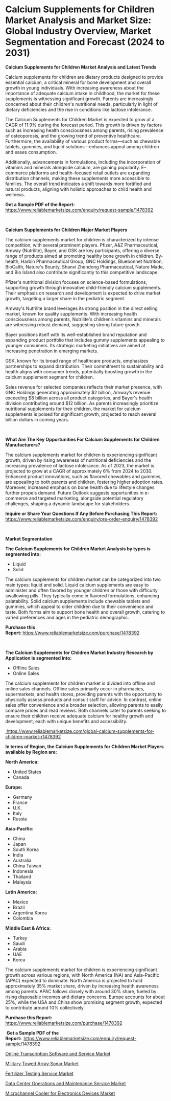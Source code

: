 <p><h1>Calcium Supplements for Children Market Analysis and Market Size: Global Industry Overview, Market Segmentation and Forecast (2024 to 2031)</h1></p><p><strong>Calcium Supplements for Children Market Analysis and Latest Trends</strong></p>
<p><p>Calcium supplements for children are dietary products designed to provide essential calcium, a critical mineral for bone development and overall growth in young individuals. With increasing awareness about the importance of adequate calcium intake in childhood, the market for these supplements is witnessing significant growth. Parents are increasingly concerned about their children's nutritional needs, particularly in light of dietary deficiencies and the rise in conditions like lactose intolerance.</p><p>The Calcium Supplements for Children Market is expected to grow at a CAGR of 11.9% during the forecast period. This growth is driven by factors such as increasing health consciousness among parents, rising prevalence of osteoporosis, and the growing trend of preventive healthcare. Furthermore, the availability of various product forms—such as chewable tablets, gummies, and liquid solutions—enhances appeal among children and eases consumption.</p><p>Additionally, advancements in formulations, including the incorporation of vitamins and minerals alongside calcium, are gaining popularity. E-commerce platforms and health-focused retail outlets are expanding distribution channels, making these supplements more accessible to families. The overall trend indicates a shift towards more fortified and natural products, aligning with holistic approaches to child health and wellness.</p></p>
<p><strong>Get a Sample PDF of the Report:&nbsp;</strong> <a href="https://www.reliablemarketsize.com/enquiry/request-sample/1478392?utm_campaign=1131&utm_medium=2&utm_source=Github&utm_content=ia&utm_term=09122024&utm_id=calcium-supplements-for-children">https://www.reliablemarketsize.com/enquiry/request-sample/1478392</a></p>
<p>&nbsp;</p>
<p><strong>Calcium Supplements for Children Major Market Players</strong></p>
<p><p>The calcium supplements market for children is characterized by intense competition, with several prominent players. Pfizer, A&Z Pharmaceutical, Amway (Nutrilite), Bayer, and GSK are key participants, offering a diverse range of products aimed at promoting healthy bone growth in children. By-health, Harbin Pharmaceutical Group, GNC Holdings, Bluebonnet Nutrition, BioCalth, Nature's Bounty, Shanxi Zhendong Pharmaceutical, Nature Made, and Bio Island also contribute significantly to this competitive landscape.</p><p>Pfizer's nutritional division focuses on science-based formulations, supporting growth through innovative child-friendly calcium supplements. Their emphasis on research and development is expected to drive market growth, targeting a larger share in the pediatric segment. </p><p>Amway's Nutrilite brand leverages its strong position in the direct selling market, known for quality supplements. With increasing health consciousness among parents, Nutrilite's children’s vitamins and minerals are witnessing robust demand, suggesting strong future growth.</p><p>Bayer positions itself with its well-established brand reputation and expanding product portfolio that includes gummy supplements appealing to younger consumers. Its strategic marketing initiatives are aimed at increasing penetration in emerging markets.</p><p>GSK, known for its broad range of healthcare products, emphasizes partnerships to expand distribution. Their commitment to sustainability and health aligns with consumer trends, potentially boosting growth in the calcium supplement segment for children.</p><p>Sales revenue for selected companies reflects their market presence, with GNC Holdings generating approximately $2 billion, Amway’s revenue exceeding $8 billion across all product categories, and Bayer's health division contributing around $12 billion. As parents increasingly prioritize nutritional supplements for their children, the market for calcium supplements is poised for significant growth, projected to reach several billion dollars in coming years.</p></p>
<p>&nbsp;</p>
<p><strong>What Are The Key Opportunities For Calcium Supplements for Children Manufacturers?</strong></p>
<p><p>The calcium supplements market for children is experiencing significant growth, driven by rising awareness of nutritional deficiencies and the increasing prevalence of lactose intolerance. As of 2023, the market is projected to grow at a CAGR of approximately 6% from 2024 to 2030. Enhanced product innovations, such as flavored chewables and gummies, are appealing to both parents and children, fostering higher adoption rates. Moreover, increased emphasis on bone health due to lifestyle changes further propels demand. Future Outlook suggests opportunities in e-commerce and targeted marketing, alongside potential regulatory challenges, shaping a dynamic landscape for stakeholders.</p></p>
<p><strong>Inquire or Share Your Questions If Any Before Purchasing This Report:</strong> <a href="https://www.reliablemarketsize.com/enquiry/pre-order-enquiry/1478392?utm_campaign=1131&utm_medium=2&utm_source=Github&utm_content=ia&utm_term=09122024&utm_id=calcium-supplements-for-children">https://www.reliablemarketsize.com/enquiry/pre-order-enquiry/1478392</a></p>
<p>&nbsp;</p>
<p><strong>Market Segmentation</strong></p>
<p><strong>The Calcium Supplements for Children Market Analysis by types is segmented into:</strong></p>
<p><ul><li>Liquid</li><li>Solid</li></ul></p>
<p><p>The calcium supplements for children market can be categorized into two main types: liquid and solid. Liquid calcium supplements are easy to administer and often favored by younger children or those with difficulty swallowing pills. They typically come in flavored formulations, enhancing palatability. Solid calcium supplements include chewable tablets and gummies, which appeal to older children due to their convenience and taste. Both forms aim to support bone health and overall growth, catering to varied preferences and ages in the pediatric demographic.</p></p>
<p><strong>Purchase this Report:&nbsp;</strong><a href="https://www.reliablemarketsize.com/purchase/1478392?utm_campaign=1131&utm_medium=2&utm_source=Github&utm_content=ia&utm_term=09122024&utm_id=calcium-supplements-for-children">https://www.reliablemarketsize.com/purchase/1478392</a></p>
<p>&nbsp;</p>
<p><strong>The Calcium Supplements for Children Market Industry Research by Application is segmented into:</strong></p>
<p><ul><li>Offline Sales</li><li>Online Sales</li></ul></p>
<p><p>The calcium supplements for children market is divided into offline and online sales channels. Offline sales primarily occur in pharmacies, supermarkets, and health stores, providing parents with the opportunity to physically assess products and consult staff for advice. In contrast, online sales offer convenience and a broader selection, allowing parents to easily compare prices and read reviews. Both channels cater to parents seeking to ensure their children receive adequate calcium for healthy growth and development, each with unique benefits and accessibility.</p></p>
<p><a href="https://www.reliablemarketsize.com/global-calcium-supplements-for-children-market-r1478392?utm_campaign=1131&utm_medium=2&utm_source=Github&utm_content=ia&utm_term=09122024&utm_id=calcium-supplements-for-children">&nbsp;https://www.reliablemarketsize.com/global-calcium-supplements-for-children-market-r1478392</a></p>
<p><strong>In terms of Region, the Calcium Supplements for Children Market Players available by Region are:</strong></p>
<p>
    <p> <strong> North America: </strong>
        <ul>
            <li>United States</li>
            <li>Canada</li>
        </ul>
        </p> 
    <p> <strong> Europe: </strong>
        <ul>
            <li>Germany</li>
            <li>France</li>
            <li>U.K.</li>
            <li>Italy</li>
            <li>Russia</li>
        </ul>
        </p> 
    <p> <strong> Asia-Pacific: </strong>
        <ul>
            <li>China</li>
            <li>Japan</li>
            <li>South Korea</li>
            <li>India</li>
            <li>Australia</li>
            <li>China Taiwan</li>
            <li>Indonesia</li>
            <li>Thailand</li>
            <li>Malaysia</li>
        </ul>
        </p> 
    <p> <strong> Latin America: </strong>
        <ul>
            <li>Mexico</li>
            <li>Brazil</li>
            <li>Argentina Korea</li>
            <li>Colombia</li>
        </ul>
        </p> 
    <p> <strong> Middle East & Africa: </strong>
        <ul>
            <li>Turkey</li>
            <li>Saudi</li>
            <li>Arabia</li>
            <li>UAE</li>
            <li>Korea</li>
        </ul>
    </p>
    </p>
<p><p>The calcium supplements market for children is experiencing significant growth across various regions, with North America (NA) and Asia-Pacific (APAC) expected to dominate. North America is projected to hold approximately 35% market share, driven by increasing health awareness among parents. APAC follows closely with around 30% share, fueled by rising disposable incomes and dietary concerns. Europe accounts for about 25%, while the USA and China show promising segment growth, expected to contribute around 10% collectively.</p></p>
<p><strong>Purchase this Report: </strong><a href="https://www.reliablemarketsize.com/purchase/1478392?utm_campaign=1131&utm_medium=2&utm_source=Github&utm_content=ia&utm_term=09122024&utm_id=calcium-supplements-for-children">https://www.reliablemarketsize.com/purchase/1478392</a></p>
<p>&nbsp;<strong>Get a Sample PDF of the Report:&nbsp;&nbsp;</strong><a href="https://www.reliablemarketsize.com/enquiry/request-sample/1478392?utm_campaign=1131&utm_medium=2&utm_source=Github&utm_content=ia&utm_term=09122024&utm_id=calcium-supplements-for-children">https://www.reliablemarketsize.com/enquiry/request-sample/1478392</a></p>
<p><strong></strong></p>
<p><p><a href="https://www.linkedin.com/pulse/compreh-proposis-fbaif?utm_campaign=1131&utm_medium=2&utm_source=Github&utm_content=ia&utm_term=09122024&utm_id=calcium-supplements-for-children">Online Transcription Software and Service Market</a></p><p><a href="https://www.linkedin.com/pulse/in-depth-analysis-military-towed-array-sonar-market-2024-2031-phhwe?utm_campaign=1131&utm_medium=2&utm_source=Github&utm_content=ia&utm_term=09122024&utm_id=calcium-supplements-for-children">Military Towed Array Sonar Market</a></p><p><a href="https://www.linkedin.com/pulse/the-sympatico-insight-9odme?utm_campaign=1131&utm_medium=2&utm_source=Github&utm_content=ia&utm_term=09122024&utm_id=calcium-supplements-for-children">Fertilizer Testing Service Market</a></p><p><a href="https://www.linkedin.com/pulse/futur-trend-quest-sl8ue?utm_campaign=1131&utm_medium=2&utm_source=Github&utm_content=ia&utm_term=09122024&utm_id=calcium-supplements-for-children">Data Center Operations and Maintenance Service Market</a></p><p><a href="https://www.linkedin.com/pulse/microchannel-cooler-electronics-devices-market-in-depth-report-28nif?utm_campaign=1131&utm_medium=2&utm_source=Github&utm_content=ia&utm_term=09122024&utm_id=calcium-supplements-for-children">Microchannel Cooler for Electronics Devices Market</a></p></p>